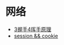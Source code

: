 # 网络
- [3握手4挥手原理]()
- [session && cookie](https://snailclimb.gitee.io/javaguide/#/docs/network/%E8%AE%A1%E7%AE%97%E6%9C%BA%E7%BD%91%E7%BB%9C?id=%e5%8d%81-cookie%e7%9a%84%e4%bd%9c%e7%94%a8%e6%98%af%e4%bb%80%e4%b9%88%e5%92%8csession%e6%9c%89%e4%bb%80%e4%b9%88%e5%8c%ba%e5%88%ab%ef%bc%9f)